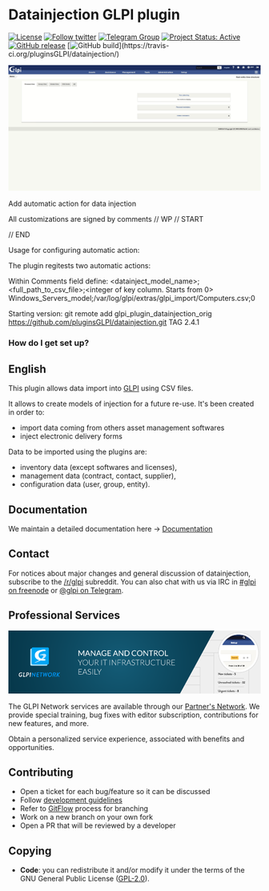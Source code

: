 # Datainjection GLPI plugin

[![License](https://img.shields.io/github/license/pluginsGLPI/datainjection.svg?&label=License)](https://github.com/pluginsGLPI/datainjection/blob/develop/LICENSE)
[![Follow twitter](https://img.shields.io/twitter/follow/Teclib.svg?style=social&label=Twitter&style=flat-square)](https://twitter.com/teclib)
[![Telegram Group](https://img.shields.io/badge/Telegram-Group-blue.svg)](https://t.me/glpien)
[![Project Status: Active](http://www.repostatus.org/badges/latest/active.svg)](http://www.repostatus.org/#active)
[![GitHub release](https://img.shields.io/github/release/pluginsGLPI/datainjection.svg)](https://github.com/pluginsGLPI/datainjection/releases)
[![GitHub build](https://travis-ci.org/pluginsGLPI/datainjection.svg?)](https://travis-ci.org/pluginsGLPI/datainjection/)


![Screenshot](./screenshots/datainjection.gif "Alert")

Add automatic action for data injection

All customizations are signed by comments
// WP
// START

// END

Usage for configuring automatic action:

The plugin regitests two automatic actions:

Within Comments field define:
<datainject_model_name>;<full_path_to_csv_file>;<integer of key column. Starts from 0>
Windows_Servers_model;/var/log/glpi/extras/glpi_import/Computers.csv;0

Starting version:
git remote add glpi_plugin_datainjection_orig https://github.com/pluginsGLPI/datainjection.git
TAG 2.4.1

### How do I get set up? ###


## English

This plugin allows data import into [GLPI](http://glpi-project.org) using CSV files.

It allows to create models of injection for a future re-use. It's been created in order to:

- import data coming from others asset management softwares
- inject electronic delivery forms

Data to be imported using the plugins are:

- inventory data (except softwares and licenses),
- management data (contract, contact, supplier),
- configuration data (user, group, entity).

## Documentation

We maintain a detailed documentation here -> [Documentation](https://glpi-plugins.readthedocs.io/en/latest/datainjection/index.html)

## Contact

For notices about major changes and general discussion of datainjection, subscribe to the [/r/glpi](https://www.reddit.com/r/glpi/) subreddit.
You can also chat with us via IRC in [#glpi on freenode](http://webchat.freenode.net/?channels=glpi) or [@glpi on Telegram](https://t.me/glpien).

## Professional Services

![GLPI Network](./glpi_network.png "GLPI network")

The GLPI Network services are available through our [Partner's Network](http://www.teclib-edition.com/en/partners/). We provide special training, bug fixes with editor subscription, contributions for new features, and more.

Obtain a personalized service experience, associated with benefits and opportunities.

## Contributing

* Open a ticket for each bug/feature so it can be discussed
* Follow [development guidelines](http://glpi-developer-documentation.readthedocs.io/en/latest/plugins/index.html)
* Refer to [GitFlow](http://git-flow.readthedocs.io/) process for branching
* Work on a new branch on your own fork
* Open a PR that will be reviewed by a developer

## Copying

* **Code**: you can redistribute it and/or modify
    it under the terms of the GNU General Public License ([GPL-2.0](https://www.gnu.org/licenses/gpl-2.0.en.html)).
